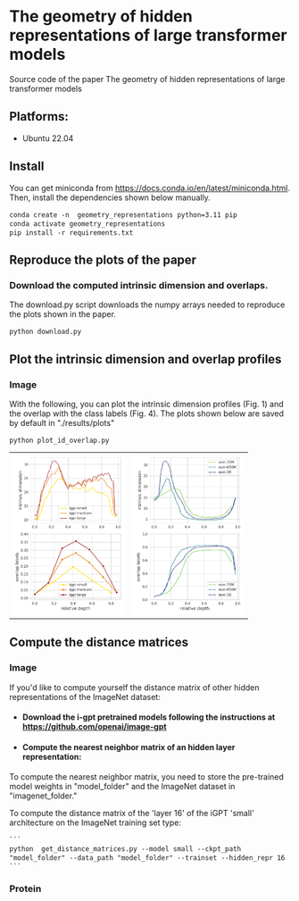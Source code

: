 # The geometry of hidden representations of large transformer models

Source code of the paper  The geometry of hidden representations of large transformer models


## Platforms:
- Ubuntu 22.04

## Install

You can get miniconda from https://docs.conda.io/en/latest/miniconda.html. Then, install the dependencies shown below manually.

```
conda create -n  geometry_representations python=3.11 pip
conda activate geometry_representations
pip install -r requirements.txt   
```

## Reproduce the plots of the paper
### Download the computed intrinsic dimension and overlaps. 
The download.py script downloads the numpy arrays needed to reproduce the plots shown in the paper.

```
python download.py 
```

## Plot the intrinsic dimension and overlap profiles
### Image
With the following, you can plot the intrinsic dimension profiles (Fig. 1) and the overlap with the class labels (Fig. 4). The plots shown below are saved by default in "./results/plots"

```
python plot_id_overlap.py 
```

<table>
  <tr>
    <td><img src=results/plots/igpt_id_ov_labels.png width="200"></td>
    <td><img src=results/plots/esm_id_ov_labels.png width="200"></td>
  </tr>
</table>



## Compute the distance matrices 
### Image

If you'd like to compute yourself the distance matrix of other hidden representations of the ImageNet dataset:

   * #### Download the i-gpt pretrained models following the instructions at https://github.com/openai/image-gpt 


   * #### Compute the nearest neighbor matrix of an hidden layer representation:

   To compute the nearest neighbor matrix, you need to store the pre-trained model weights in "model_folder" and the ImageNet dataset in "imagenet_folder." 

   To compute the distance matrix of the 'layer 16' of the iGPT 'small' architecture on the ImageNet training set type:

    ```
    python  get_distance_matrices.py --model small --ckpt_path "model_folder" --data_path "model_folder" --trainset --hidden_repr 16
    ```

### Protein 









